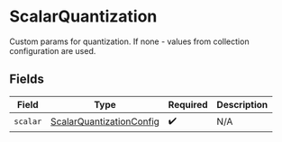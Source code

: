 # ScalarQuantization

Custom params for quantization. If none - values from collection configuration are used.


## Fields

| Field                                                                       | Type                                                                        | Required                                                                    | Description                                                                 |
| --------------------------------------------------------------------------- | --------------------------------------------------------------------------- | --------------------------------------------------------------------------- | --------------------------------------------------------------------------- |
| `scalar`                                                                    | [ScalarQuantizationConfig](../../models/shared/scalarquantizationconfig.md) | :heavy_check_mark:                                                          | N/A                                                                         |